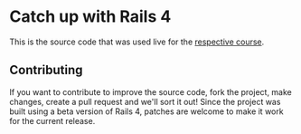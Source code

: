 # Catch up with Rails 4

This is the source code that was used live for the [respective
course](http://tutsplus.com/course/catch-up-with-ruby-on-rails-4).

## Contributing

If you want to contribute to improve the source code, fork the project, make
changes, create a pull request and we'll sort it out! Since the project was
built using a beta version of Rails 4, patches are welcome to make it work for
the current release.
